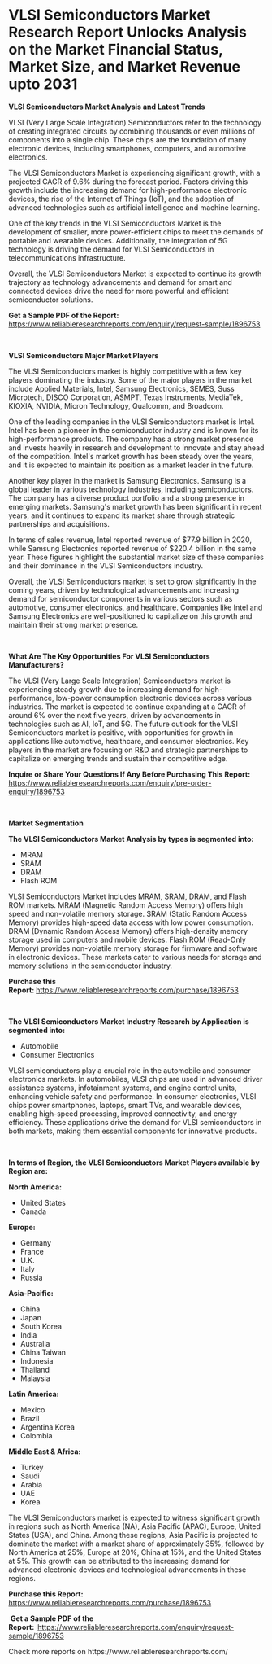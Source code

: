 <p><h1>VLSI Semiconductors Market Research Report Unlocks Analysis on the Market Financial Status, Market Size, and Market Revenue upto 2031</h1></p><p><strong>VLSI Semiconductors Market Analysis and Latest Trends</strong></p>
<p><p>VLSI (Very Large Scale Integration) Semiconductors refer to the technology of creating integrated circuits by combining thousands or even millions of components into a single chip. These chips are the foundation of many electronic devices, including smartphones, computers, and automotive electronics.</p><p>The VLSI Semiconductors Market is experiencing significant growth, with a projected CAGR of 9.6% during the forecast period. Factors driving this growth include the increasing demand for high-performance electronic devices, the rise of the Internet of Things (IoT), and the adoption of advanced technologies such as artificial intelligence and machine learning.</p><p>One of the key trends in the VLSI Semiconductors Market is the development of smaller, more power-efficient chips to meet the demands of portable and wearable devices. Additionally, the integration of 5G technology is driving the demand for VLSI Semiconductors in telecommunications infrastructure.</p><p>Overall, the VLSI Semiconductors Market is expected to continue its growth trajectory as technology advancements and demand for smart and connected devices drive the need for more powerful and efficient semiconductor solutions.</p></p>
<p><strong>Get a Sample PDF of the Report:&nbsp;</strong> <a href="https://www.reliableresearchreports.com/enquiry/request-sample/1896753">https://www.reliableresearchreports.com/enquiry/request-sample/1896753</a></p>
<p>&nbsp;</p>
<p><strong>VLSI Semiconductors Major Market Players</strong></p>
<p><p>The VLSI Semiconductors market is highly competitive with a few key players dominating the industry. Some of the major players in the market include Applied Materials, Intel, Samsung Electronics, SEMES, Suss Microtech, DISCO Corporation, ASMPT, Texas Instruments, MediaTek, KIOXIA, NVIDIA, Micron Technology, Qualcomm, and Broadcom.</p><p>One of the leading companies in the VLSI Semiconductors market is Intel. Intel has been a pioneer in the semiconductor industry and is known for its high-performance products. The company has a strong market presence and invests heavily in research and development to innovate and stay ahead of the competition. Intel's market growth has been steady over the years, and it is expected to maintain its position as a market leader in the future.</p><p>Another key player in the market is Samsung Electronics. Samsung is a global leader in various technology industries, including semiconductors. The company has a diverse product portfolio and a strong presence in emerging markets. Samsung's market growth has been significant in recent years, and it continues to expand its market share through strategic partnerships and acquisitions.</p><p>In terms of sales revenue, Intel reported revenue of $77.9 billion in 2020, while Samsung Electronics reported revenue of $220.4 billion in the same year. These figures highlight the substantial market size of these companies and their dominance in the VLSI Semiconductors industry.</p><p>Overall, the VLSI Semiconductors market is set to grow significantly in the coming years, driven by technological advancements and increasing demand for semiconductor components in various sectors such as automotive, consumer electronics, and healthcare. Companies like Intel and Samsung Electronics are well-positioned to capitalize on this growth and maintain their strong market presence.</p></p>
<p>&nbsp;</p>
<p><strong>What Are The Key Opportunities For VLSI Semiconductors Manufacturers?</strong></p>
<p><p>The VLSI (Very Large Scale Integration) Semiconductors market is experiencing steady growth due to increasing demand for high-performance, low-power consumption electronic devices across various industries. The market is expected to continue expanding at a CAGR of around 6% over the next five years, driven by advancements in technologies such as AI, IoT, and 5G. The future outlook for the VLSI Semiconductors market is positive, with opportunities for growth in applications like automotive, healthcare, and consumer electronics. Key players in the market are focusing on R&D and strategic partnerships to capitalize on emerging trends and sustain their competitive edge.</p></p>
<p><strong>Inquire or Share Your Questions If Any Before Purchasing This Report:</strong> <a href="https://www.reliableresearchreports.com/enquiry/pre-order-enquiry/1896753">https://www.reliableresearchreports.com/enquiry/pre-order-enquiry/1896753</a></p>
<p>&nbsp;</p>
<p><strong>Market Segmentation</strong></p>
<p><strong>The VLSI Semiconductors Market Analysis by types is segmented into:</strong></p>
<p><ul><li>MRAM</li><li>SRAM</li><li>DRAM</li><li>Flash ROM</li></ul></p>
<p><p>VLSI Semiconductors Market includes MRAM, SRAM, DRAM, and Flash ROM markets. MRAM (Magnetic Random Access Memory) offers high speed and non-volatile memory storage. SRAM (Static Random Access Memory) provides high-speed data access with low power consumption. DRAM (Dynamic Random Access Memory) offers high-density memory storage used in computers and mobile devices. Flash ROM (Read-Only Memory) provides non-volatile memory storage for firmware and software in electronic devices. These markets cater to various needs for storage and memory solutions in the semiconductor industry.</p></p>
<p><strong>Purchase this Report:&nbsp;</strong><a href="https://www.reliableresearchreports.com/purchase/1896753">https://www.reliableresearchreports.com/purchase/1896753</a></p>
<p>&nbsp;</p>
<p><strong>The VLSI Semiconductors Market Industry Research by Application is segmented into:</strong></p>
<p><ul><li>Automobile</li><li>Consumer Electronics</li></ul></p>
<p><p>VLSI semiconductors play a crucial role in the automobile and consumer electronics markets. In automobiles, VLSI chips are used in advanced driver assistance systems, infotainment systems, and engine control units, enhancing vehicle safety and performance. In consumer electronics, VLSI chips power smartphones, laptops, smart TVs, and wearable devices, enabling high-speed processing, improved connectivity, and energy efficiency. These applications drive the demand for VLSI semiconductors in both markets, making them essential components for innovative products.</p></p>
<p>&nbsp;</p>
<p><strong>In terms of Region, the VLSI Semiconductors Market Players available by Region are:</strong></p>
<p>
    <p> <strong> North America: </strong>
        <ul>
            <li>United States</li>
            <li>Canada</li>
        </ul>
        </p> 
    <p> <strong> Europe: </strong>
        <ul>
            <li>Germany</li>
            <li>France</li>
            <li>U.K.</li>
            <li>Italy</li>
            <li>Russia</li>
        </ul>
        </p> 
    <p> <strong> Asia-Pacific: </strong>
        <ul>
            <li>China</li>
            <li>Japan</li>
            <li>South Korea</li>
            <li>India</li>
            <li>Australia</li>
            <li>China Taiwan</li>
            <li>Indonesia</li>
            <li>Thailand</li>
            <li>Malaysia</li>
        </ul>
        </p> 
    <p> <strong> Latin America: </strong>
        <ul>
            <li>Mexico</li>
            <li>Brazil</li>
            <li>Argentina Korea</li>
            <li>Colombia</li>
        </ul>
        </p> 
    <p> <strong> Middle East & Africa: </strong>
        <ul>
            <li>Turkey</li>
            <li>Saudi</li>
            <li>Arabia</li>
            <li>UAE</li>
            <li>Korea</li>
        </ul>
    </p>
    </p>
<p><p>The VLSI Semiconductors market is expected to witness significant growth in regions such as North America (NA), Asia Pacific (APAC), Europe, United States (USA), and China. Among these regions, Asia Pacific is projected to dominate the market with a market share of approximately 35%, followed by North America at 25%, Europe at 20%, China at 15%, and the United States at 5%. This growth can be attributed to the increasing demand for advanced electronic devices and technological advancements in these regions.</p></p>
<p><strong>Purchase this Report: </strong><a href="https://www.reliableresearchreports.com/purchase/1896753">https://www.reliableresearchreports.com/purchase/1896753</a></p>
<p>&nbsp;<strong>Get a Sample PDF of the Report:&nbsp;&nbsp;</strong><a href="https://www.reliableresearchreports.com/enquiry/request-sample/1896753">https://www.reliableresearchreports.com/enquiry/request-sample/1896753</a></p>
<p><strong></strong></p>
<p>Check more reports on https://www.reliableresearchreports.com/</p>